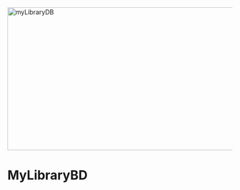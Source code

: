 <img src="https://socialify.git.ci/Thobani660/myLibraryDB/image?language=1&name=1&owner=1&stargazers=1&theme=Light" alt="myLibraryDB" width="640" height="320" />
<h1>MyLibraryBD</h1>
